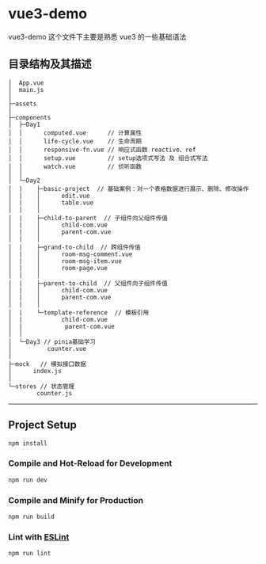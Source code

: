 # vue3-demo

vue3-demo 这个文件下主要是熟悉 vue3 的一些基础语法

## 目录结构及其描述

```
│  App.vue
│  main.js
│
├─assets
│
├─components
│  ├─Day1
│  │      computed.vue      // 计算属性
│  │      life-cycle.vue    // 生命周期
│  │      responsive-fn.vue // 响应式函数 reactive、ref
│  │      setup.vue         // setup选项式写法 及 组合式写法
│  │      watch.vue         // 侦听函数
│  │
│  └─Day2
│  |    ├─basic-project  // 基础案例：对一个表格数据进行展示、删除、修改操作
│  |    │      edit.vue
│  |    │      table.vue
│  |    │
│  |    ├─child-to-parent  // 子组件向父组件传值
│  |    │      child-com.vue
│  |    │      parent-com.vue
│  |    │
│  |    ├─grand-to-child  // 跨组件传值
│  |    │      room-msg-comment.vue
│  |    │      room-msg-item.vue
│  |    │      room-page.vue
│  |    │
│  |    ├─parent-to-child  // 父组件向子组件传值
│  |    │      child-com.vue
│  |    │      parent-com.vue
│  |    │
│  |    └─template-reference  // 模板引用
│  |           child-com.vue
│  |            parent-com.vue
│  │
│  └─Day3 // pinia基础学习
│          counter.vue
│
├─mock   // 模拟接口数据
│      index.js
│
└─stores // 状态管理
        counter.js
```

---

## Project Setup

```sh
npm install
```

### Compile and Hot-Reload for Development

```sh
npm run dev
```

### Compile and Minify for Production

```sh
npm run build
```

### Lint with [ESLint](https://eslint.org/)

```sh
npm run lint
```
